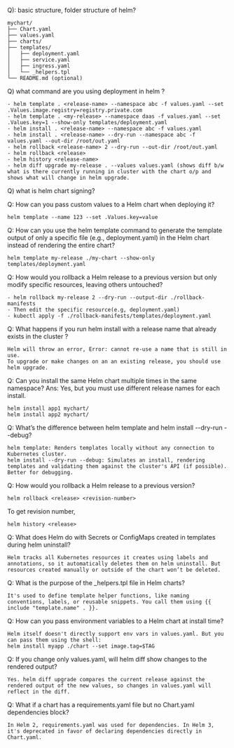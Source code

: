 Q): basic structure, folder structure of helm?
```
mychart/
├── Chart.yaml
├── values.yaml
├── charts/
├── templates/
│   ├── deployment.yaml
│   ├── service.yaml
│   ├── ingress.yaml
│   └── _helpers.tpl
└── README.md (optional)
```

Q) what command are you using deployment in helm ?
```
- helm template . <release-name> --namespace abc -f values.yaml --set .Values.image.registry=registry.private.com
- helm template . <my-release> --namespace daas -f values.yaml --set .Values.key=1 --show-only templates/deployment.yaml
- helm install . <release-name> --namespace abc -f values.yaml
- helm install . <release-name> --dry-run --namespace abc -f values.yaml --out-dir /root/out.yaml
- helm rollback <release-name> 2 --dry-run --out-dir /root/out.yaml
- helm rollback <release>
- helm history <release-name>
- helm diff upgrade my-release . --values values.yaml (shows diff b/w what is there currently running in cluster with the chart o/p and shows what will change in helm upgrade.
```
  
Q) what is helm chart signing?

Q: How can you pass custom values to a Helm chart when deploying it?
```
helm template --name 123 --set .Values.key=value
```

Q: How can you use the helm template command to generate the template output of only a specific file (e.g., deployment.yaml) in the Helm chart instead of rendering the entire chart? 
```
helm template my-release ./my-chart --show-only templates/deployment.yaml
```

Q: How would you rollback a Helm release to a previous version but only modify specific resources, leaving others untouched?
```
- helm rollback my-release 2 --dry-run --output-dir ./rollback-manifests
- Then edit the specific resource(e.g, deployment.yaml)
- kubectl apply -f ./rollback-manifests/templates/deployment.yaml
```

Q: What happens if you run helm install with a release name that already exists in the cluster ?
```
Helm will throw an error, Error: cannot re-use a name that is still in use.
To upgrade or make changes on an an existing release, you should use helm upgrade.
```

Q: Can you install the same Helm chart multiple times in the same namespace?
Ans: Yes, but you must use different release names for each install.
```
helm install app1 mychart/  
helm install app2 mychart/
```

Q: What’s the difference between helm template and helm install --dry-run --debug?
```
helm template: Renders templates locally without any connection to Kubernetes cluster.
helm install --dry-run --debug: Simulates an install, rendering templates and validating them against the cluster's API (if possible). Better for debugging.
```

Q: How would you rollback a Helm release to a previous version?
```
helm rollback <release> <revision-number>
```
To get revision number,
```
helm history <release>
```

Q: What does Helm do with Secrets or ConfigMaps created in templates during helm uninstall?
```
Helm tracks all Kubernetes resources it creates using labels and annotations, so it automatically deletes them on helm uninstall. But resources created manually or outside of the chart won’t be deleted.
```

Q: What is the purpose of the _helpers.tpl file in Helm charts?
```
It's used to define template helper functions, like naming conventions, labels, or reusable snippets. You call them using {{ include "template.name" . }}.
```

Q: How can you pass environment variables to a Helm chart at install time?
```
Helm itself doesn't directly support env vars in values.yaml. But you can pass them using the shell:
helm install myapp ./chart --set image.tag=$TAG
```

Q: If you change only values.yaml, will helm diff show changes to the rendered output?
```
Yes. helm diff upgrade compares the current release against the rendered output of the new values, so changes in values.yaml will reflect in the diff.
```

 Q: What if a chart has a requirements.yaml file but no Chart.yaml dependencies block?
```
In Helm 2, requirements.yaml was used for dependencies. In Helm 3, it's deprecated in favor of declaring dependencies directly in Chart.yaml.
```
